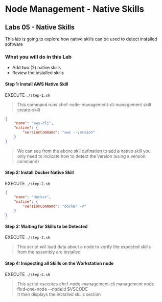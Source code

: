 # Node Management - Native Skills

## Labs 05 - Native Skills
This lab is going to explore how native skills can be used to detect installed software

### What you will do in this Lab
- Add two (2) native skills
- Review the installed skills


#### Step 1: Install AWS Native Skill
EXECUTE ```./step-1.sh```

> This command runs chef-node-management-cli management skill create-skill     

```json
{
    "name": "aws-cli",
    "native": {
        "versionCommand": "aws --version"
    }
}
```

> We can see from the above skil defination to add a native skill you only need to indicate how to detect the version (using a version command)


#### Step 2: Install Docker Native Skill
EXECUTE ```./step-2.sh```

```json
{
    "name": "docker",
    "native": {
        "versionCommand": "docker -v"
    }
}
```


#### Step 3: Waiting for Skills to be Detected
EXECUTE ```./step-3.sh```

> This script will load data about a node to verify the expected skills from the assembly are installed    


#### Step 4: Inspecting all Skills on the Workstation node
EXECUTE ```./step-4.sh```

> This script executes chef-node-management-cli management node find-one-node --nodeId $VSCODE     
> It then displays the installed skills section
